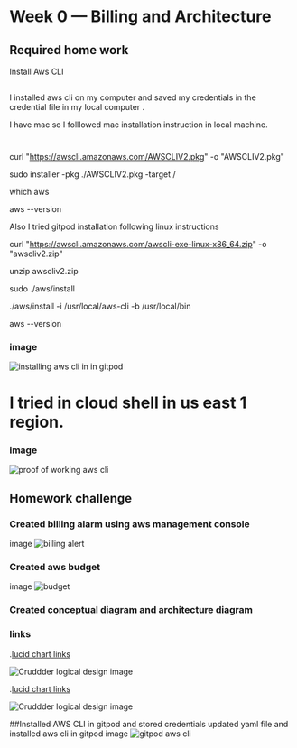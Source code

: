 # Week 0 — Billing and Architecture

## Required home work
Install Aws CLI

##
I installed aws cli on my computer and saved my credentials in the credential file in my local computer .

I have mac so I folllowed mac installation instruction in local machine.

#
curl "https://awscli.amazonaws.com/AWSCLIV2.pkg" -o "AWSCLIV2.pkg"

sudo installer -pkg ./AWSCLIV2.pkg -target /

which aws

aws --version

Also I tried gitpod installation following linux instructions

curl "https://awscli.amazonaws.com/awscli-exe-linux-x86_64.zip" -o "awscliv2.zip"

unzip awscliv2.zip

sudo ./aws/install

./aws/install -i /usr/local/aws-cli -b /usr/local/bin

aws --version

### image
![installing aws cli in in gitpod](Assets/Screenshot%202023-02-19%20at%201.20.55%20am.png)

# I tried in cloud shell in us east 1 region.

### image
![proof of working aws cli](https://github.com/soumyasasidharan/aws-bootcamp-cruddur-2023/blob/main/journal/Assets/Screenshot%202023-02-19%20at%2012.16.25%20am.png)
## Homework challenge
### Created billing alarm using aws management console
image
![billing alert](https://github.com/soumyasasidharan/aws-bootcamp-cruddur-2023/blob/main/journal/Assets/Screenshot%202023-02-19%20at%201.55.20%20am.png)
### Created aws budget 
image
![budget](https://github.com/soumyasasidharan/aws-bootcamp-cruddur-2023/blob/main/journal/Assets/Screenshot%202023-02-19%20at%201.53.51%20am.png)
### Created conceptual diagram and architecture diagram
### links

.[lucid chart links](https://lucid.app/lucidchart/d4254219-90b1-418d-afea-35f369691d31/edit?page=0_0&invitationId=inv_2c548062-16d8-4d37-92da-80220680dfba#)

![Cruddder logical design image](https://github.com/soumyasasidharan/aws-bootcamp-cruddur-2023/blob/main/journal/Assets/Screenshot%202023-02-19%20at%202.02.17%20am.png)

.[lucid chart links](https://lucid.app/lucidchart/d4254219-90b1-418d-afea-35f369691d31/edit?viewport_loc=-11%2C-11%2C1711%2C1005%2CPfkyiKpiuSIE&invitationId=inv_2c548062-16d8-4d37-92da-80220680dfba)

![Cruddder logical design image](https://github.com/soumyasasidharan/aws-bootcamp-cruddur-2023/blob/main/journal/Assets/Screenshot%202023-02-19%20at%202.02.42%20am.png)

##Installed AWS CLI in gitpod and stored credentials
updated yaml file and installed aws cli in  gitpod
image
![gitpod aws cli](https://github.com/soumyasasidharan/aws-bootcamp-cruddur-2023/blob/main/journal/Assets/Screenshot%202023-02-19%20at%2010.19.38%20pm.png)

